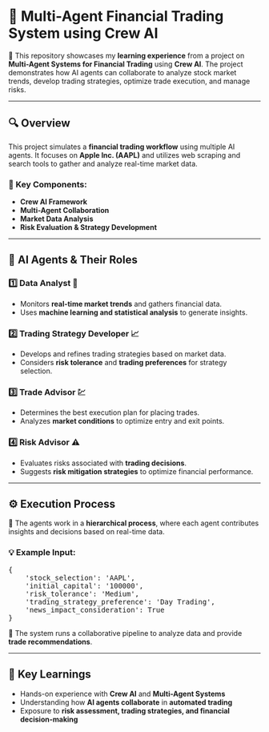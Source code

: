 <h1>📌 Multi-Agent Financial Trading System using Crew AI</h1>

<p>🚀 This repository showcases my <b>learning experience</b> from a project on <b>Multi-Agent Systems for Financial Trading</b> using <b>Crew AI</b>. The project demonstrates how AI agents can collaborate to analyze stock market trends, develop trading strategies, optimize trade execution, and manage risks.</p>

<hr>

<h2>🔍 Overview</h2>
<p>This project simulates a <b>financial trading workflow</b> using multiple AI agents. It focuses on <b>Apple Inc. (AAPL)</b> and utilizes web scraping and search tools to gather and analyze real-time market data.</p>

<h3>🔹 Key Components:</h3>
<ul>
  <li><b>Crew AI Framework</b></li>
  <li><b>Multi-Agent Collaboration</b></li>
  <li><b>Market Data Analysis</b></li>
  <li><b>Risk Evaluation & Strategy Development</b></li>
</ul>

<hr>

<h2>🤖 AI Agents & Their Roles</h2>

<h3>1️⃣ Data Analyst 🧐</h3>
<ul>
  <li>Monitors <b>real-time market trends</b> and gathers financial data.</li>
  <li>Uses <b>machine learning and statistical analysis</b> to generate insights.</li>
</ul>

<h3>2️⃣ Trading Strategy Developer 📈</h3>
<ul>
  <li>Develops and refines trading strategies based on market data.</li>
  <li>Considers <b>risk tolerance</b> and <b>trading preferences</b> for strategy selection.</li>
</ul>

<h3>3️⃣ Trade Advisor 💹</h3>
<ul>
  <li>Determines the best execution plan for placing trades.</li>
  <li>Analyzes <b>market conditions</b> to optimize entry and exit points.</li>
</ul>

<h3>4️⃣ Risk Advisor ⚠️</h3>
<ul>
  <li>Evaluates risks associated with <b>trading decisions</b>.</li>
  <li>Suggests <b>risk mitigation strategies</b> to optimize financial performance.</li>
</ul>

<hr>

<h2>⚙️ Execution Process</h2>

<p>🔹 The agents work in a <b>hierarchical process</b>, where each agent contributes insights and decisions based on real-time data.</p>

<h3>💡 Example Input:</h3>
<pre>
{
    'stock_selection': 'AAPL',
    'initial_capital': '100000',
    'risk_tolerance': 'Medium',
    'trading_strategy_preference': 'Day Trading',
    'news_impact_consideration': True
}
</pre>

<p>🔹 The system runs a collaborative pipeline to analyze data and provide <b>trade recommendations</b>.</p>

<hr>

<h2>🎯 Key Learnings</h2>

<ul>
  <li>Hands-on experience with <b>Crew AI</b> and <b>Multi-Agent Systems</b></li>
  <li>Understanding how <b>AI agents collaborate</b> in <b>automated trading</b></li>
  <li>Exposure to <b>risk assessment, trading strategies, and financial decision-making</b></li>
</ul>

